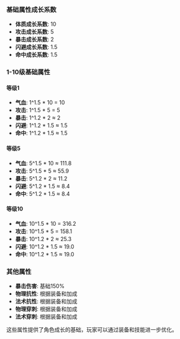 ### 基础属性成长系数

- **体质成长系数**: 10
- **攻击成长系数**: 5
- **暴击成长系数**: 2
- **闪避成长系数**: 1.5
- **命中成长系数**: 1.5

### 1-10级基础属性

#### 等级1
- **气血**: 1^1.5 * 10 = 10
- **攻击**: 1^1.5 * 5 = 5
- **暴击**: 1^1.2 * 2 ≈ 2
- **闪避**: 1^1.2 * 1.5 ≈ 1.5
- **命中**: 1^1.2 * 1.5 ≈ 1.5

#### 等级5
- **气血**: 5^1.5 * 10 ≈ 111.8
- **攻击**: 5^1.5 * 5 ≈ 55.9
- **暴击**: 5^1.2 * 2 ≈ 11.2
- **闪避**: 5^1.2 * 1.5 ≈ 8.4
- **命中**: 5^1.2 * 1.5 ≈ 8.4

#### 等级10
- **气血**: 10^1.5 * 10 = 316.2
- **攻击**: 10^1.5 * 5 = 158.1
- **暴击**: 10^1.2 * 2 ≈ 25.3
- **闪避**: 10^1.2 * 1.5 ≈ 19.0
- **命中**: 10^1.2 * 1.5 ≈ 19.0

### 其他属性
- **暴击伤害**: 基础150%
- **物理抗性**: 根据装备和加成
- **法术抗性**: 根据装备和加成
- **物理穿刺**: 根据装备和加成
- **法术穿刺**: 根据装备和加成

这些属性提供了角色成长的基础，玩家可以通过装备和技能进一步优化。
